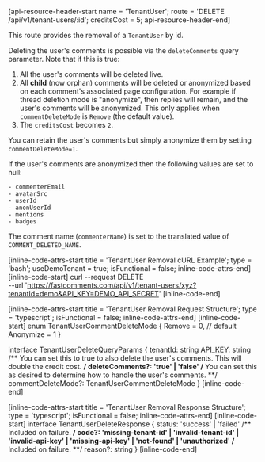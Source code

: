 [api-resource-header-start name = 'TenantUser'; route = 'DELETE /api/v1/tenant-users/:id'; creditsCost = 5; api-resource-header-end]

This route provides the removal of a `TenantUser` by id.

Deleting the user's comments is possible via the `deleteComments` query parameter. Note that if this is true:

1. All the user's comments will be deleted live.
2. All __child__ (now orphan) comments will be deleted or anonymized based on each comment's associated page configuration. For example if thread deletion mode is "anonymize", then replies will remain, and the user's comments will be anonymized. This only applies when `commentDeleteMode` is `Remove` (the default value).
3. The `creditsCost` becomes `2`.

You can retain the user's comments but simply anonymize them by setting `commentDeleteMode=1`.

If the user's comments are anonymized then the following values are set to null:

    - commenterEmail
    - avatarSrc
    - userId
    - anonUserId
    - mentions
    - badges

The comment name (`commenterName`) is set to the translated value of `COMMENT_DELETED_NAME`.

[inline-code-attrs-start title = 'TenantUser Removal cURL Example'; type = 'bash'; useDemoTenant = true; isFunctional = false; inline-code-attrs-end]
[inline-code-start]
curl --request DELETE \
  --url 'https://fastcomments.com/api/v1/tenant-users/xyz?tenantId=demo&API_KEY=DEMO_API_SECRET'
[inline-code-end]

[inline-code-attrs-start title = 'TenantUser Removal Request Structure'; type = 'typescript'; isFunctional = false; inline-code-attrs-end]
[inline-code-start]
enum TenantUserCommentDeleteMode {
    Remove = 0, // default
    Anonymize = 1
}

interface TenantUserDeleteQueryParams {
    tenantId: string
    API_KEY: string
    /** You can set this to true to also delete the user's comments. This will double the credit cost. **/
    deleteComments?: 'true' | 'false'
    /** You can set this as desired to determine how to handle the user's comments. **/
    commentDeleteMode?: TenantUserCommentDeleteMode
}
[inline-code-end]

[inline-code-attrs-start title = 'TenantUser Removal Response Structure'; type = 'typescript'; isFunctional = false; inline-code-attrs-end]
[inline-code-start]
interface TenantUserDeleteResponse {
    status: 'success' | 'failed'
    /** Included on failure. **/
    code?: 'missing-tenant-id' | 'invalid-tenant-id' | 'invalid-api-key' | 'missing-api-key' | 'not-found' | 'unauthorized'
    /** Included on failure. **/
    reason?: string
}
[inline-code-end]
